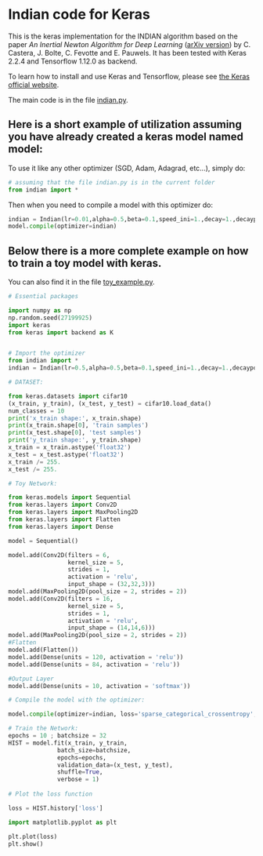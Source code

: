 # Indian code for Keras

This is the keras implementation for the INDIAN algorithm based on the paper *An Inertial Newton Algorithm for Deep Learning* ([arXiv version](https://arxiv.org/abs/1905.12278)) by C. Castera, J. Bolte, C. Fevotte and E. Pauwels.
It has been tested with Keras 2.2.4 and Tensorflow 1.12.0 as backend. 

To learn how to install and use Keras and Tensorflow, please see [the Keras official website](https://keras.io/).

The main code is in the file [indian.py](https://github.com/camcastera/Indian-for-DeepLearning/blob/master/indian_for_keras/indian.py).
## Here is a short example of utilization assuming you have already created a keras model named model:
To use it like any other optimizer (SGD, Adam, Adagrad, etc...), simply do:

```python
# assuming that the file indian.py is in the current folder
from indian import *
```
 Then when you need to compile a model with this optimizer do:
```python
indian = Indian(lr=0.01,alpha=0.5,beta=0.1,speed_ini=1.,decay=1.,decaypower=0.5)
model.compile(optimizer=indian)
```

## Below there is a more complete example on how to train a toy model with keras. 
You can also find it in the file [toy_example.py](https://github.com/camcastera/Indian-for-DeepLearning/blob/master/indian_for_keras/toy_example.py).

```python
# Essential packages

import numpy as np
np.random.seed(27199925)
import keras
from keras import backend as K


# Import the optimizer
from indian import *
indian = Indian(lr=0.5,alpha=0.5,beta=0.1,speed_ini=1.,decay=1.,decaypower=1./4)

# DATASET:

from keras.datasets import cifar10
(x_train, y_train), (x_test, y_test) = cifar10.load_data()
num_classes = 10
print('x_train shape:', x_train.shape)
print(x_train.shape[0], 'train samples')
print(x_test.shape[0], 'test samples')
print('y_train shape:', y_train.shape)
x_train = x_train.astype('float32')
x_test = x_test.astype('float32')
x_train /= 255.
x_test /= 255.

# Toy Network:

from keras.models import Sequential
from keras.layers import Conv2D
from keras.layers import MaxPooling2D
from keras.layers import Flatten
from keras.layers import Dense

model = Sequential()

model.add(Conv2D(filters = 6, 
                 kernel_size = 5, 
                 strides = 1, 
                 activation = 'relu', 
                 input_shape = (32,32,3)))
model.add(MaxPooling2D(pool_size = 2, strides = 2))
model.add(Conv2D(filters = 16, 
                 kernel_size = 5,
                 strides = 1,
                 activation = 'relu',
                 input_shape = (14,14,6)))
model.add(MaxPooling2D(pool_size = 2, strides = 2))
#Flatten
model.add(Flatten())
model.add(Dense(units = 120, activation = 'relu'))
model.add(Dense(units = 84, activation = 'relu'))

#Output Layer
model.add(Dense(units = 10, activation = 'softmax'))

# Compile the model with the optimizer:

model.compile(optimizer=indian, loss='sparse_categorical_crossentropy', metrics=['accuracy'])

# Train the Network:
epochs = 10 ; batchsize = 32
HIST = model.fit(x_train, y_train,
              batch_size=batchsize,
              epochs=epochs,
              validation_data=(x_test, y_test),
              shuffle=True,
              verbose = 1)
              
# Plot the loss function

loss = HIST.history['loss']

import matplotlib.pyplot as plt

plt.plot(loss)
plt.show()
```
